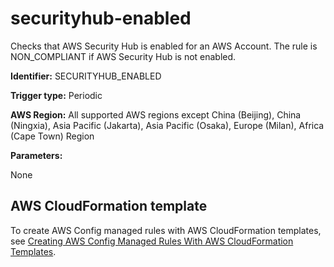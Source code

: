 # securityhub\-enabled<a name="securityhub-enabled"></a>

Checks that AWS Security Hub is enabled for an AWS Account\. The rule is NON\_COMPLIANT if AWS Security Hub is not enabled\. 

**Identifier:** SECURITYHUB\_ENABLED

**Trigger type:** Periodic

**AWS Region:** All supported AWS regions except China \(Beijing\), China \(Ningxia\), Asia Pacific \(Jakarta\), Asia Pacific \(Osaka\), Europe \(Milan\), Africa \(Cape Town\) Region

**Parameters:**

None  

## AWS CloudFormation template<a name="w85aac12c32c17b9d531c15"></a>

To create AWS Config managed rules with AWS CloudFormation templates, see [Creating AWS Config Managed Rules With AWS CloudFormation Templates](aws-config-managed-rules-cloudformation-templates.md)\.